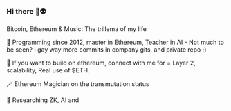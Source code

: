 ### Hi there 👋:alien:
Bitcoin, Ethereum & Music: The trillema of my life

🔭 Programming since 2012, master in Ethereum, Teacher in AI -
Not much to be seen? I gay way more commits in company gits, and private repo ;)

👯 If you want to build on ethereum, connect with me for = Layer 2, scalability, Real use of $ETH.

:magic_wand: Ethereum Magician on the transmutation status

💬 Researching ZK, AI and 
